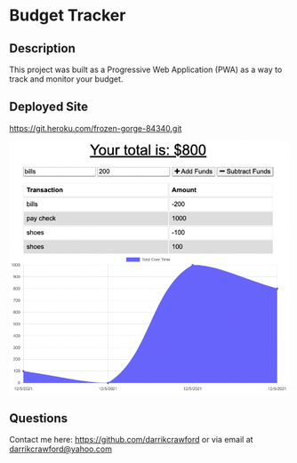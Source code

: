 # Budget Tracker

## Description
This project was built as a Progressive Web Application (PWA) as a way to track and monitor your budget.

## Deployed Site
https://git.heroku.com/frozen-gorge-84340.git

![homepage](./develop/public/assets/images/homepage.png)

## Questions
Contact me here:
https://github.com/darrikcrawford or via email at darrikcrawford@yahoo.com
 
